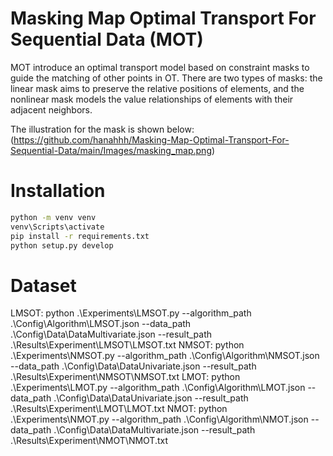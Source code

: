 # Masking Map Optimal Transport For Sequential Data (MOT)

MOT introduce an optimal transport model based on constraint masks to guide the matching of other points in OT. There are two types of masks: the linear mask aims to preserve the relative positions of elements, and the nonlinear mask models the value relationships of elements with their adjacent neighbors.

The illustration for the mask is shown below:
(https://github.com/hanahhh/Masking-Map-Optimal-Transport-For-Sequential-Data/main/Images/masking_map.png)

# Installation

```bash
python -m venv venv
venv\Scripts\activate
pip install -r requirements.txt
python setup.py develop
```

# Dataset

LMSOT: python .\Experiments\LMSOT.py --algorithm_path .\Config\Algorithm\LMSOT.json --data_path .\Config\Data\DataMultivariate.json --result_path .\Results\Experiment\LMSOT\LMSOT.txt
NMSOT: python .\Experiments\NMSOT.py --algorithm_path .\Config\Algorithm\NMSOT.json --data_path .\Config\Data\DataUnivariate.json --result_path .\Results\Experiment\NMSOT\NMSOT.txt
LMOT: python .\Experiments\LMOT.py --algorithm_path .\Config\Algorithm\LMOT.json --data_path .\Config\Data\DataUnivariate.json --result_path .\Results\Experiment\LMOT\LMOT.txt
NMOT: python .\Experiments\NMOT.py --algorithm_path .\Config\Algorithm\NMOT.json --data_path .\Config\Data\DataMultivariate.json --result_path .\Results\Experiment\NMOT\NMOT.txt

